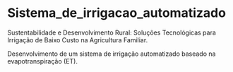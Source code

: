 # Sistema_de_irrigacao_automatizado
Sustentabilidade e Desenvolvimento Rural: Soluções Tecnológicas para Irrigação de Baixo Custo na Agricultura Familiar.

Desenvolvimento de um sistema de irrigação automatizado baseado na evapotranspiração (ET). 
